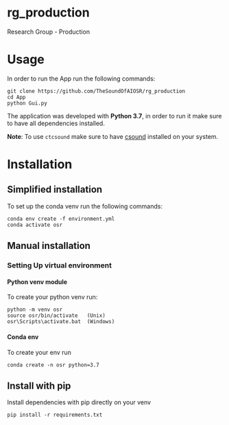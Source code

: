# rg_production
Research Group - Production

# Usage
In order to run the App run the following commands:

    git clone https://github.com/TheSoundOfAIOSR/rg_production
    cd App
    python Gui.py

The application was developed with **Python 3.7**, in order to run it make sure to have all dependencies installed.

**Note**: To use `ctcsound` make sure to have [csound](https://csound.com/download.html) installed on your system.

# Installation

## Simplified installation

To set up the conda venv run the following commands:

    conda env create -f environment.yml
    conda activate osr


## Manual installation
### Setting Up virtual environment

#### Python venv module
To create your python venv run:

    python -m venv osr
    source osr/bin/activate   (Unix)
    osr\Scripts\activate.bat  (Windows)

#### Conda env
To create your env run
   
    conda create -n osr python=3.7

## Install with pip
Install dependencies with pip directly on your venv

    pip install -r requirements.txt



